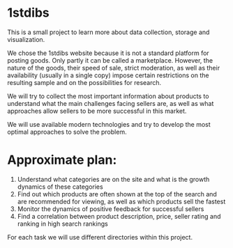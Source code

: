 # 1stdibs

This is a small project to learn more about data collection, storage and visualization.

We chose the 1stdibs website because it is not a standard platform for posting goods. Only partly it can be called a marketplace. However, the nature of the goods, their speed of sale, strict moderation, as well as their availability (usually in a single copy) impose certain restrictions on the resulting sample and on the possibilities for research.

We will try to collect the most important information about products to understand what the main challenges facing sellers are, as well as what approaches allow sellers to be more successful in this market.

We will use available modern technologies and try to develop the most optimal approaches to solve the problem.

# Approximate plan:
1. Understand what categories are on the site and what is the growth dynamics of these categories
2. Find out which products are often shown at the top of the search and are recommended for viewing, as well as which products sell the fastest
3. Monitor the dynamics of positive feedback for successful sellers
4. Find a correlation between product description, price, seller rating and ranking in high search rankings

For each task we will use different directories within this project.
